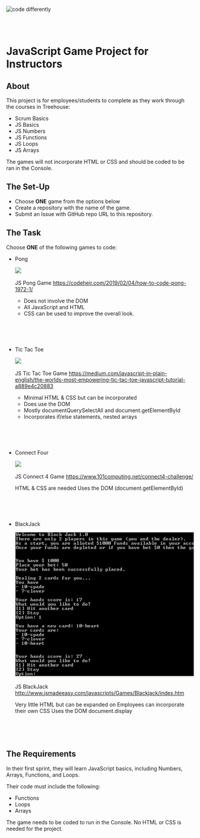 ![code differently](https://user-images.githubusercontent.com/54545904/91590200-f82ec600-e928-11ea-9433-eea450388abf.png)

<br>
<br>

# JavaScript Game Project for Instructors

## About

This project is for employees/students to complete as they work through the courses in Treehouse:

- Scrum Basics
- JS Basics
- JS Numbers
- JS Functions
- JS Loops
- JS Arrays

The games will not incorporate HTML or CSS and should be coded to be ran in the Console. 

## The Set-Up

- Choose **ONE** game from the options below
- Create a repository with the name of the game.
- Submit an Issue with GitHub repo URL to this repository.

## The Task

Choose **ONE** of the following games to code:

- Pong

    <img src="https://www.hiig.de/wp-content/uploads/2014/11/Pong1.jpg" style="width:350px;">

    JS Pong Game
    https://codeheir.com/2019/02/04/how-to-code-pong-1972-1/

    - Does not involve the DOM
    - All JavaScript and HTML
    - CSS can be used to improve the overall look.

<br>
<br>
<br>

- Tic Tac Toe

    <img src="https://i.pinimg.com/originals/a9/6b/a3/a96ba326f0c540526956154e266b47cc.png">

    JS Tic Tac Toe Game
https://medium.com/javascript-in-plain-english/the-worlds-most-empowering-tic-tac-toe-javascript-tutorial-a889e4c20883

    - Minimal HTML & CSS but can be incorporated
    - Does use the DOM
    - Mostly documentQuerySelectAll and document.getElementById
    - Incorporates if/else statements, nested arrays


<br>
<br>
<br>

- Connect Four

    <img src="https://media.cheggcdn.com/media/2da/2daa4615-0197-4dac-a338-8595c0d71e30/phpnpc8tK.png"  >

    JS Connect 4 Game
    https://www.101computing.net/connect4-challenge/

    HTML & CSS are needed
    Uses the DOM (document.getElementById)

<br>
<br>
<br>

- BlackJack

    <img src="screenshot8.png">

    JS BlackJack
    http://www.jsmadeeasy.com/javascripts/Games/Blackjack/index.htm

    Very little HTML but can be expanded on
    Employees can incorporate their own CSS
    Uses the DOM document.display

<br>
<br>
<br>

## The Requirements

In their first sprint, they will learn JavaScript basics, including Numbers, Arrays, Functions, and Loops. 

Their code must include the following:

- Functions
- Loops  
- Arrays

The game needs to be coded to run in the Console. No HTML or CSS is needed for the project.






